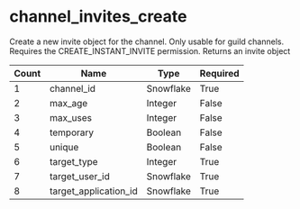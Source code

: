 # channel_invites_create
Create a new invite object for the channel. Only usable for guild channels. Requires the CREATE_INSTANT_INVITE permission. Returns an invite object

Count | Name | Type | Required        
----|----|----|---- 
1 | channel_id | Snowflake | True
2 | max_age | Integer | False
3 | max_uses | Integer | False
4 | temporary | Boolean | False
5 | unique | Boolean | False
6 | target_type | Integer | True
7 | target_user_id | Snowflake | True
8 | target_application_id | Snowflake | True